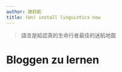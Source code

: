 ```yaml
---
author: 謝舒凱
title: (Un) install linguistics now
---
```







> 語言是給認真的生命行者最佳的迷航地圖


# Bloggen zu lernen
